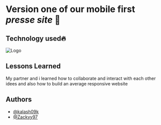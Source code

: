 
  # Version one of our mobile first  ***presse site*** 📝  



  
  ## Technology used🔥  
 
![Logo](https://wellcreator.com/blog/wp-content/uploads/2022/02/html-css.jpg)  


  
## Lessons Learned  
My partner and i learned how to collaborate and interact with each other idees and also how to build an average responsive website  

## Authors  
- [@kalash09k](https://github.com/Kalash09k?tab=overview&from=2023-12-01&to=2023-12-31) 
 - [@Zackyy97](https://github.com/Zackyy97?tab=overview&from=2025-01-01&to=2025-01-28) 
